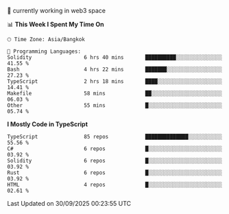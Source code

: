 🔭 currently working in web3 space

<!--START_SECTION:waka-->
📊 **This Week I Spent My Time On** 

```text
🕑︎ Time Zone: Asia/Bangkok

💬 Programming Languages: 
Solidity                 6 hrs 40 mins       ██████████░░░░░░░░░░░░░░░   41.55 % 
Bash                     4 hrs 22 mins       ███████░░░░░░░░░░░░░░░░░░   27.23 % 
TypeScript               2 hrs 18 mins       ████░░░░░░░░░░░░░░░░░░░░░   14.41 % 
Makefile                 58 mins             ██░░░░░░░░░░░░░░░░░░░░░░░   06.03 % 
Other                    55 mins             █░░░░░░░░░░░░░░░░░░░░░░░░   05.74 % 
```

**I Mostly Code in TypeScript** 

```text
TypeScript               85 repos            ██████████████░░░░░░░░░░░   55.56 % 
C#                       6 repos             █░░░░░░░░░░░░░░░░░░░░░░░░   03.92 % 
Solidity                 6 repos             █░░░░░░░░░░░░░░░░░░░░░░░░   03.92 % 
Rust                     6 repos             █░░░░░░░░░░░░░░░░░░░░░░░░   03.92 % 
HTML                     4 repos             █░░░░░░░░░░░░░░░░░░░░░░░░   02.61 % 
```




 Last Updated on 30/09/2025 00:23:55 UTC
<!--END_SECTION:waka-->
